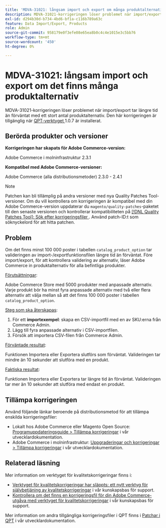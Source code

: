 ```yaml
---
title: 'MDVA-31021: långsam import och export om många produktalternativ finns'
description: MDVA-31021-korrigeringen löser problemet när import/export tar längre tid än förväntat med ett stort antal produktalternativ. Den här korrigeringen är tillgänglig när [QPT-verktyget (Quality Patches Tool)](/help/announcements/adobe-commerce-announcements/magento-quality-patches-released-new-tool-to-self-serve-quality-patches.md) 1.0.7 är installerat.
exl-id: d294b30d-b734-4bd6-bf1a-c116b789a63c
feature: Data Import/Export, Products
role: Admin
source-git-commit: 958179e0f3efe08e65ea8b0c4c4e1015e3c5bb76
workflow-type: tm+mt
source-wordcount: '450'
ht-degree: 0%

---
```


# MDVA-31021: långsam import och export om det finns många produktalternativ

MDVA-31021-korrigeringen löser problemet när import/export tar längre tid än förväntat med ett stort antal produktalternativ. Den här korrigeringen är tillgänglig när [QPT-verktyget ](/help/announcements/adobe-commerce-announcements/magento-quality-patches-released-new-tool-to-self-serve-quality-patches.md) 1.0.7 är installerat.

## Berörda produkter och versioner

**Korrigeringen har skapats för Adobe Commerce-version:**

Adobe Commerce i molninfrastruktur 2.3.1

**Kompatibel med Adobe Commerce-versioner:**

Adobe Commerce (alla distributionsmetoder) 2.3.0 - 2.4.1

>[!NOTE]
>
>Patchen kan bli tillämplig på andra versioner med nya Quality Patches Tool-versioner. Om du vill kontrollera om korrigeringen är kompatibel med din Adobe Commerce-version uppdaterar du `magento/quality-patches`-paketet till den senaste versionen och kontrollerar kompatibiliteten på [[!DNL Quality Patches Tool]: Sök efter korrigeringsfiler ](https://devdocs.magento.com/quality-patches/tool.html#patch-grid). Använd patch-ID:t som söknyckelord för att hitta patchen.

## Problem

Om det finns minst 100 000 poster i tabellen `catalog_product_option` tar valideringen av import-/exportfunktionsfilen längre tid än förväntat. Före import/export, för att kontrollera validering av alternativ, läser Adobe Commerce in produktalternativ för alla befintliga produkter.

<u>Förutsättningar</u>:

Adobe Commerce Store med 5000 produkter med anpassade alternativ. Varje produkt bör ha minst fyra anpassade alternativ med två eller flera alternativ att välja mellan så att det finns 100 000 poster i tabellen `catalog_product_option`.

<u>Steg som ska återskapas</u>:

1. För ett **importexempel**: skapa en CSV-importfil med en av SKU:erna från Commerce Admin.
1. Lägg till fyra anpassade alternativ i CSV-importfilen.
1. Försök att importera CSV-filen från Commerce Admin.

<u>Förväntade resultat</u>:

Funktionen Importera eller Exportera slutförs som förväntat. Valideringen tar mindre än 10 sekunder att slutföra med en produkt.

<u>Faktiska resultat</u>:

Funktionen Importera eller Exportera tar längre tid än förväntat. Valideringen tar mer än 10 sekunder att slutföra med endast en produkt.

## Tillämpa korrigeringen

Använd följande länkar beroende på distributionsmetod för att tillämpa enskilda korrigeringsfiler:

* Lokalt hos Adobe Commerce eller Magento Open Source: [Programuppdateringsguide > Tillämpa korrigeringar](https://devdocs.magento.com/guides/v2.4/comp-mgr/patching/mqp.html) i vår utvecklardokumentation.
* Adobe Commerce i molninfrastruktur: [Uppgraderingar och korrigeringar > Tillämpa korrigeringar](https://devdocs.magento.com/cloud/project/project-patch.html) i vår utvecklardokumentation.

## Relaterad läsning

Mer information om verktyget för kvalitetskorrigeringar finns i:

* [Verktyget för kvalitetskorrigeringar har släppts: ett nytt verktyg för självbetjäning av kvalitetskorrigeringar](/help/announcements/adobe-commerce-announcements/magento-quality-patches-released-new-tool-to-self-serve-quality-patches.md) i vår kunskapsbas för support.
* [Kontrollera om det finns en korrigeringsfil för din Adobe Commerce-utgåva med verktyget för kvalitetskorrigeringar](/help/support-tools/patches-available-in-qpt-tool/check-patch-for-magento-issue-with-magento-quality-patches.md) i vår kunskapsbas för support.

Mer information om andra tillgängliga korrigeringsfiler i QPT finns i [Patchar i QPT](https://devdocs.magento.com/quality-patches/tool.html#patch-grid) i vår utvecklardokumentation.
